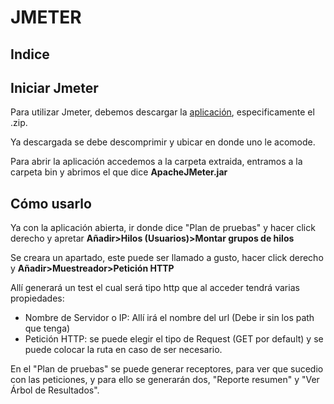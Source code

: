 # JMETER

## Indice

## Iniciar Jmeter

Para utilizar Jmeter, debemos descargar la [aplicación](https://jmeter.apache.org/download_jmeter.cgi), especificamente el .zip.

Ya descargada se debe descomprimir y ubicar en donde uno le acomode.

Para abrir la aplicación accedemos a la carpeta extraida, entramos a la carpeta bin y abrimos el que dice **ApacheJMeter.jar**

## Cómo usarlo

Ya con la aplicación abierta, ir donde dice "Plan de pruebas" y hacer click derecho y apretar **Añadir>Hilos (Usuarios)>Montar grupos de hilos**

Se creara un apartado, este puede ser llamado a gusto, hacer click derecho y **Añadir>Muestreador>Petición HTTP**

Allí generará un test el cual será tipo http que al acceder tendrá varias propiedades:
* Nombre de Servidor o IP: Allí irá el nombre del url (Debe ir sin los path que tenga)
* Petición HTTP: se puede elegir el tipo de Request (GET por default) y se puede colocar la ruta en caso de ser necesario.

En el "Plan de pruebas" se puede generar receptores, para ver que sucedio con las peticiones, y para ello se generarán dos, "Reporte resumen" y "Ver Árbol de Resultados".